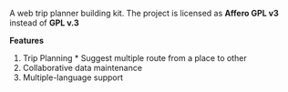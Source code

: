 A web trip planner building kit. The project is licensed as **Affero GPL v3** instead of **GPL v.3**

**Features**
  1. Trip Planning
    * Suggest multiple route from a place to other
  1. Collaborative data maintenance
  1. Multiple-language support